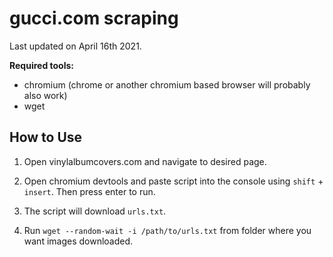 # gucci.com scraping

Last updated on April 16th 2021.

**Required tools:**

- chromium (chrome or another chromium based browser will probably also work)
- wget

## How to Use

1. Open vinylalbumcovers.com and navigate to desired page.

2. Open chromium devtools and paste script into the console using `shift` + `insert`. Then press enter to run.

3. The script will download `urls.txt`.

4. Run `wget --random-wait -i /path/to/urls.txt` from folder where you want images downloaded.